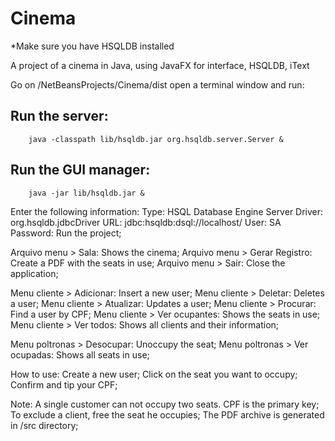 # Cinema
*Make sure you have HSQLDB installed

A project of a cinema in Java, using JavaFX for interface, HSQLDB, iText

Go on /NetBeansProjects/Cinema/dist open a terminal window and run:
   ## Run the server: 
        java -classpath lib/hsqldb.jar org.hsqldb.server.Server &
   ## Run the GUI manager: 
        java -jar lib/hsqldb.jar &

Enter the following information: 
    Type: HSQL Database Engine Server 
    Driver: org.hsqldb.jdbcDriver 
    URL: jdbc:hsqldb:dsql://localhost/ 
    User: SA Password:
    Run the project;

Arquivo menu > Sala: Shows the cinema;
    Arquivo menu > Gerar Registro: Create a PDF with the seats in use;
    Arquivo menu > Sair: Close the application;

Menu cliente > Adicionar: Insert a new user;
    Menu cliente > Deletar: Deletes a user;
    Menu cliente > Atualizar: Updates a user;
    Menu cliente > Procurar: Find a user by CPF;
    Menu cliente > Ver ocupantes: Shows the seats in use;
    Menu cliente > Ver todos: Shows all clients and their information;

Menu poltronas > Desocupar: Unoccupy the seat;
    Menu poltronas > Ver ocupadas: Shows all seats in use;

How to use: Create a new user;
    Click on the seat you want to occupy;
    Confirm and tip your CPF;

Note: 
    A single customer can not occupy two seats. CPF is the primary key;
    To exclude a client, free the seat he occupies;
    The PDF archive is generated in /src directory;
